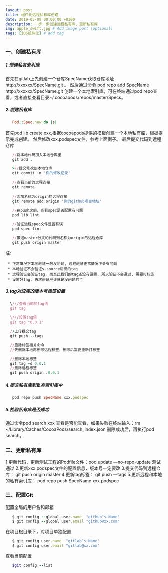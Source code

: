 ```yaml
---
layout: post
title: 组件化远程私有库创建
date: 2019-05-09 00:00:00 +0300
description: 一步一步创建远程私有库、更新私有库
img: apple_swift.jpg # Add image post (optional)
tags: [iOS组件化] # add tag
---
```


### 一、创建私有库

##### 1.创建私有索引库
首先在gitlab上先创建一个仓库SpecName获取仓库地址 http://xxxxxx/SpecName.git 。
然后通过命令 pod repo add SpecName http://xxxxxx/SpecName.git 创建一个本地索引库，可在终端通过pod repo查看，或者直接查看目录~/.cocoapods/repos/master/Specs。

##### 2.创建私有库

```ruby
   Pod::Spec.new do |s|


```

首先pod lib create xxx,根据cocoapods提供的模板创建一个本地私有库，根据提示完成创建。
然后修改xxx.podspec文件，参考上面例子。
最后提交代码到远程仓库

```ruby
   //将本地代码加入本地仓库里
   git add .

   >//提交修改到本地仓库
   git commit -m '你的修改记录'
   
   //查看当前的远程连接
   git remote 

   //添加名称为origin的远程连接
   git remote add origin '你的github项目地址'
   
   //在push之前，查看spec是否配置有问题
   pod lib lint

   //验证远程spec文件是否有误
   pod spec lint

   //推送master分支的代码到名称为origin的远程仓库
   git push origin master

```
 
注:

     * 正常情况下本地验证一般没问题, 远程验证正常情况下会有问题
     * 本地验证不会验证s.source后面的tag
     * 远程验证会验证tag, 而至此我们的tag还没有设置, 所以验证不会通过, 需要打标签
     * 设置好tag, 再次验证应该就是没问题的了

##### 3.tag对应库的版本号标签设置

```ruby
  \/\/查看当前的tag值
  git tag

  \/\/设置tag值
  git tag "0.0.1"

  //上传提交tag
  git push --tags

  //删除标签相关命令
  //先删除本地再删除远程标签，删除后需要重新打标签

  //删除本地标签
  git tag -d 0.0.1
  //删除远程标签
  git push origin :0.0.1
```

##### 4.提交私有库到私有索引库中

```ruby
   pod repo push SpecName xxx.podspec
```

##### 5.检验私有库是否成功

通过命令pod search xxx 查看是否能查看，如果失败在终端输入：rm ~/Library/Caches/CocoaPods/search_index.json 删除成功后，再执行pod search。

### 二、更新私有库

1.更新代码，更新测试工程的Podfile文件：pod update —no-repo-update 测试通过
2.更新xxx.podspec文件的配置信息，版本号一定要改
3.提交代码到远程仓库： git push origin master
4.更新tag标签： git push —tags
5.更新远程和本地的私有索引库： pod repo push SpecName xxx.podspec

### 三、配置Git

配置全局的用户名和邮箱
```ruby
   $ git config --global user.name  "github’s Name"
   $ git config --global user.email "github@xx.com"
```

在项目根目录下，对项目单独配置
```ruby
   $ git config user.name  "gitlab’s Name"
   $ git config user.email "gitlab@xx.com"
```

查看当前配置
```ruby
   $git config --list
```
